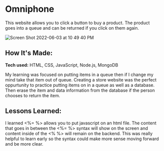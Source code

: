 # Omniphone
This website allows you to click a button to buy a product. The product goes into a queue and can be returned if you click on them again.

![Screen Shot 2022-06-03 at 10 49 40 PM](https://user-images.githubusercontent.com/102834611/171976639-8969e877-26b5-4b1f-ad3d-3d86bc940ad1.png)

## How It's Made:

**Tech used:** HTML, CSS, JavaScript, Node.js, MongoDB

My learning was focused on putting items in a queue then if I change my mind take that item out of queue. Creating a store website was the perfect oppurtunity to practice putting items on in a queue as well as a database. Then erase the item and data information from the database if the person chooses to return the item.

## Lessons Learned:

I learned <%= %> allows you to put javascript on an html file. The content that goes in between the <%= %> syntax will show on the screen and content inside of the <% %> will remain on the backend. This was really helpful to learn early so the syntax could make more sense moving forward and be more clear.
